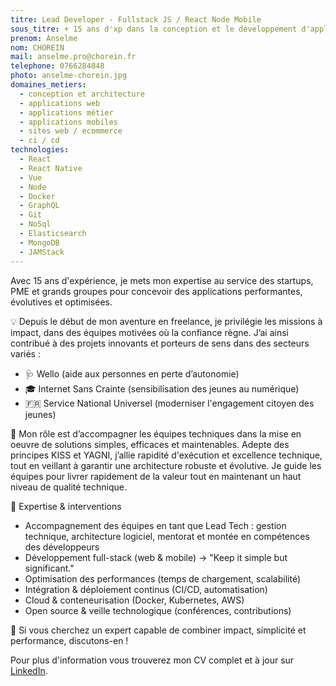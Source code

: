 ```yaml
---
titre: Lead Developer - Fullstack JS / React Node Mobile
sous_titre: + 15 ans d'xp dans la conception et le développement d'applications web
prenom: Anselme
nom: CHOREIN
mail: anselme.pro@chorein.fr
telephone: 0766284848
photo: anselme-chorein.jpg
domaines_metiers:
  - conception et architecture
  - applications web
  - applications métier
  - applications mobiles
  - sites web / ecommerce
  - ci / cd
technologies:
  - React
  - React Native
  - Vue
  - Node
  - Docker
  - GraphQL
  - Git
  - NoSql
  - Elasticsearch
  - MongoDB
  - JAMStack
---
```


Avec 15 ans d'expérience, je mets mon expertise au service des startups, PME et grands groupes pour concevoir des applications performantes, évolutives et optimisées.

💡 Depuis le début de mon aventure en freelance, je privilégie les missions à impact, dans des équipes motivées où la confiance règne. J’ai ainsi contribué à des projets innovants et porteurs de sens dans des secteurs variés :

- 🩺 Wello (aide aux personnes en perte d’autonomie)
- 🎓 Internet Sans Crainte (sensibilisation des jeunes au numérique)
- 🇫🇷 Service National Universel (moderniser l'engagement citoyen des jeunes)

🔎 Mon rôle est d’accompagner les équipes techniques dans la mise en oeuvre de solutions simples, efficaces et maintenables. Adepte des principes KISS et YAGNI, j’allie rapidité d'exécution et excellence technique, tout en veillant à garantir une architecture robuste et évolutive. Je guide les équipes pour livrer rapidement de la valeur tout en maintenant un haut niveau de qualité technique.

🔧 Expertise & interventions

- Accompagnement des équipes en tant que Lead Tech : gestion technique, architecture logiciel, mentorat et montée en compétences des développeurs
- Développement full-stack (web & mobile) → "Keep it simple but significant."
- Optimisation des performances (temps de chargement, scalabilité)
- Intégration & déploiement continus (CI/CD, automatisation)
- Cloud & conteneurisation (Docker, Kubernetes, AWS)
- Open source & veille technologique (conférences, contributions)

🚀 Si vous cherchez un expert capable de combiner impact, simplicité et performance, discutons-en !

Pour plus d'information vous trouverez mon CV complet et à jour sur [LinkedIn](https://www.linkedin.com/in/anselmechorein/).
